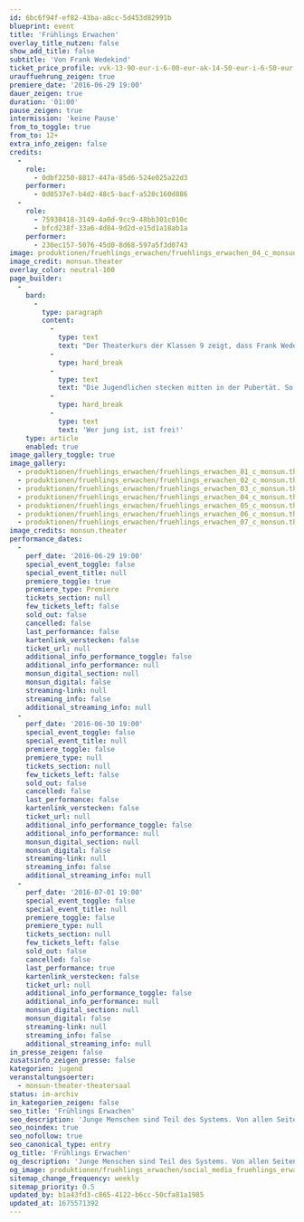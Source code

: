 ```yaml
---
id: 6bc6f94f-ef82-43ba-a8cc-5d453d82991b
blueprint: event
title: 'Frühlings Erwachen'
overlay_title_nutzen: false
show_add_title: false
subtitle: 'Von Frank Wedekind'
ticket_price_profile: vvk-13-90-eur-i-6-00-eur-ak-14-50-eur-i-6-50-eur
urauffuehrung_zeigen: true
premiere_date: '2016-06-29 19:00'
dauer_zeigen: true
duration: '01:00'
pause_zeigen: true
intermission: 'keine Pause'
from_to_toggle: true
from_to: 12+
extra_info_zeigen: false
credits:
  -
    role:
      - 0dbf2250-8817-447a-85d6-524e025a22d3
    performer:
      - 0d0537e7-b4d2-48c5-bacf-a528c160d886
  -
    role:
      - 75930418-3149-4a0d-9cc9-48bb301c010c
      - bfcd238f-33a6-4d84-9d2d-e15d1a18ab1a
    performer:
      - 230ec157-5076-45d0-8d68-597a5f3d0743
image: produktionen/fruehlings_erwachen/fruehlings_erwachen_04_c_monsun.theater.jpg
image_credit: monsun.theater
overlay_color: neutral-100
page_builder:
  -
    bard:
      -
        type: paragraph
        content:
          -
            type: text
            text: "Der Theaterkurs der Klassen 9 zeigt, dass Frank Wedekinds Erstlingsdrama „Frühlings Erwachen” immer noch brandaktuell ist. Junge Menschen sind Teil des Systems. Von allen Seiten wird einem zugeflüstert, dass das richtige Leben erst noch kommt. Die Zukunft in einer globalisierten Welt steht vor der Tür. Wendla, Melchior, Moritz und ihre Freunde durchleben die Hölle und das Paradies.\_"
          -
            type: hard_break
          -
            type: text
            text: "Die Jugendlichen stecken mitten in der Pubertät. So vieles ist neu und aufregend, manches macht Angst und anderes scheint, als sei es nicht zu bewältigen. Das Leben als adrenalingeladene Achterbahnfahrt in einem Tempo, das jeden ausschließt, der nicht mitfährt. Liebe und Lust wechseln sich rasant mit Versagensangst und Schmerz ab.\_"
          -
            type: hard_break
          -
            type: text
            text: 'Wer jung ist, ist frei!'
    type: article
    enabled: true
image_gallery_toggle: true
image_gallery:
  - produktionen/fruehlings_erwachen/fruehlings_erwachen_01_c_monsun.theater.jpg
  - produktionen/fruehlings_erwachen/fruehlings_erwachen_02_c_monsun.theater.jpg
  - produktionen/fruehlings_erwachen/fruehlings_erwachen_03_c_monsun.theater.jpg
  - produktionen/fruehlings_erwachen/fruehlings_erwachen_04_c_monsun.theater.jpg
  - produktionen/fruehlings_erwachen/fruehlings_erwachen_05_c_monsun.theater.jpg
  - produktionen/fruehlings_erwachen/fruehlings_erwachen_06_c_monsun.theater.jpg
  - produktionen/fruehlings_erwachen/fruehlings_erwachen_07_c_monsun.theater.jpg
image_credits: monsun.theater
performance_dates:
  -
    perf_date: '2016-06-29 19:00'
    special_event_toggle: false
    special_event_title: null
    premiere_toggle: true
    premiere_type: Premiere
    tickets_section: null
    few_tickets_left: false
    sold_out: false
    cancelled: false
    last_performance: false
    kartenlink_verstecken: false
    ticket_url: null
    additional_info_performance_toggle: false
    additional_info_performance: null
    monsun_digital_section: null
    monsun_digital: false
    streaming-link: null
    streaming_info: false
    additional_streaming_info: null
  -
    perf_date: '2016-06-30 19:00'
    special_event_toggle: false
    special_event_title: null
    premiere_toggle: false
    premiere_type: null
    tickets_section: null
    few_tickets_left: false
    sold_out: false
    cancelled: false
    last_performance: false
    kartenlink_verstecken: false
    ticket_url: null
    additional_info_performance_toggle: false
    additional_info_performance: null
    monsun_digital_section: null
    monsun_digital: false
    streaming-link: null
    streaming_info: false
    additional_streaming_info: null
  -
    perf_date: '2016-07-01 19:00'
    special_event_toggle: false
    special_event_title: null
    premiere_toggle: false
    premiere_type: null
    tickets_section: null
    few_tickets_left: false
    sold_out: false
    cancelled: false
    last_performance: true
    kartenlink_verstecken: false
    ticket_url: null
    additional_info_performance_toggle: false
    additional_info_performance: null
    monsun_digital_section: null
    monsun_digital: false
    streaming-link: null
    streaming_info: false
    additional_streaming_info: null
in_presse_zeigen: false
zusatsinfo_zeigen_presse: false
kategorien: jugend
veranstaltungsoerter:
  - monsun-theater-theatersaal
status: im-archiv
in_kategorien_zeigen: false
seo_title: 'Frühlings Erwachen'
seo_description: 'Junge Menschen sind Teil des Systems. Von allen Seiten wird einem zugeflüstert, dass das richtige Leben erst noch kommt. Die Zukunft steht vor der Tür.'
seo_noindex: true
seo_nofollow: true
seo_canonical_type: entry
og_title: 'Frühlings Erwachen'
og_description: 'Junge Menschen sind Teil des Systems. Von allen Seiten wird einem zugeflüstert, dass das richtige Leben erst noch kommt. Die Zukunft steht vor der Tür.'
og_image: produktionen/fruehlings_erwachen/social_media_fruehlings_erwachen.jpg
sitemap_change_frequency: weekly
sitemap_priority: 0.5
updated_by: b1a43fd3-c865-4122-b6cc-50cfa81a1985
updated_at: 1675571392
---
```

